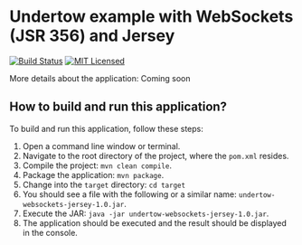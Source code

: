 # Undertow example with WebSockets (JSR 356) and Jersey

[![Build Status](https://travis-ci.org/cassiomolin/undertow-websockets-jersey.svg?branch=master)](https://travis-ci.org/cassiomolin/undertow-websockets-jersey)
[![MIT Licensed](https://img.shields.io/badge/license-MIT-blue.svg)](https://raw.githubusercontent.com/cassiomolin/undertow-websockets-jersey/master/LICENSE.txt)

More details about the application: Coming soon

## How to build and run this application?

To build and run this application, follow these steps:

1. Open a command line window or terminal.
1. Navigate to the root directory of the project, where the `pom.xml` resides.
1. Compile the project: `mvn clean compile`.
1. Package the application: `mvn package`.
1. Change into the `target` directory: `cd target`
1. You should see a file with the following or a similar name: `undertow-websockets-jersey-1.0.jar`.
1. Execute the JAR: `java -jar undertow-websockets-jersey-1.0.jar`.
1. The application should be executed and the result should be displayed in the console.
